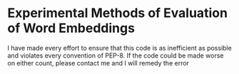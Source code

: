 # Experimental Methods of Evaluation of Word Embeddings

I have made every effort to ensure that this code is as inefficient as possible and violates every convention of PEP-8. If the code could be made worse on either count, please contact me and I will remedy the error
